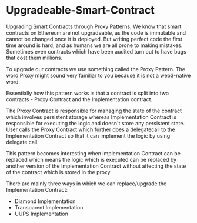 # Upgradeable-Smart-Contract
Upgrading Smart Contracts through Proxy Patterns, We know that smart contracts on Ethereum are not upgradeable, as the code is immutable and cannot be changed once it is deployed. But writing perfect code the first time around is hard, and as humans we are all prone to making mistakes. Sometimes even contracts which have been audited turn out to have bugs that cost them millions.

To upgrade our contracts we use something called the Proxy Pattern. The word Proxy might sound very familiar to you because it is not a web3-native word.

Essentially how this pattern works is that a contract is split into two contracts - Proxy Contract and the Implementation contract.

The Proxy Contract is responsible for managing the state of the contract which involves persistent storage whereas Implementation Contract is responsible for executing the logic and doesn't store any persistent state. User calls the Proxy Contract which further does a delegatecall to the Implementation Contract so that it can implement the logic by using delegate call.

This pattern becomes interesting when Implementation Contract can be replaced which means the logic which is executed can be replaced by another version of the Implementation Contract without affecting the state of the contract which is stored in the proxy.

There are mainly three ways in which we can replace/upgrade the Implementation Contract:

- Diamond Implementation
- Transparent Implementation
- UUPS Implementation
